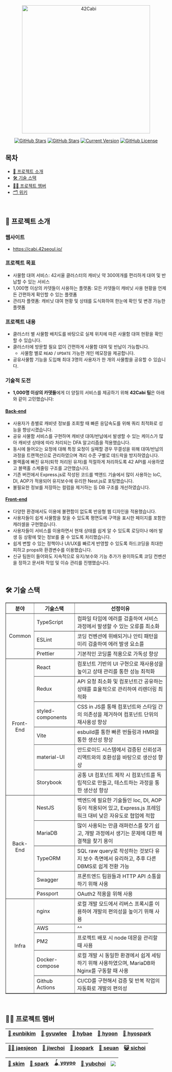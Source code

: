 <div align="center">

<img src="https://user-images.githubusercontent.com/45951630/151654792-3e064ca8-f2e6-4a13-945a-626705152957.png" width="400px" alt="42Cabi" />

[![GitHub Stars](https://img.shields.io/github/stars/innovationacademy-kr/42cabi?style=for-the-badge)](https://github.com/innovationacademy-kr/42cabi/stargazers) [![GitHub Stars](https://img.shields.io/github/issues/innovationacademy-kr/42cabi?style=for-the-badge)](https://github.com/innovationacademy-kr/42cabi/issues) [![Current Version](https://img.shields.io/badge/version-3.0.0-black?style=for-the-badge)](https://github.com/IgorAntun/node-chat) [![GitHub License](https://img.shields.io/github/license/innovationacademy-kr/42cabi?style=for-the-badge)](https://github.com/IgorAntun/node-chat/issues)

</div>

## 목차

- [💬 프로젝트 소개](#-프로젝트-소개)
- [🛠 기술 스택](#-기술-스택)
- [🧑‍💻 프로젝트 멤버](#-프로젝트-멤버)
- [🗂 위키](#-위키)

<br/>

## 💬 프로젝트 소개

### 웹사이트

- https://cabi.42seoul.io/

### 프로젝트 목표
- 사물함 대여 서비스: 42서울 클러스터의 캐비닛 약 300여개를 편리하게 대여 및 반납할 수 있는 서비스
- 1,000명 이상의 카뎃들이 사용하는 플랫폼: 모든 카뎃들이 캐비닛 사용 현황을 언제든 간편하게 확인할 수 있는 플랫폼
- 관리자 플랫폼: 캐비닛 대여 현황 및 상태를 도식화하여 한눈에 확인 및 변경 가능한 플랫폼

### 프로젝트 내용
- 클러스터 별 사물함 배치도를 바탕으로 실제 위치에 따른 사물함 대여 현황을 확인할 수 있습니다.
- 클러스터에 방문할 필요 없이 간편하게 사물함 대여 및 반납이 가능합니다.
    - 사물함 별로 `READ` / `UPDATE` 가능한 개인 메모장을 제공합니다.
- 공유사물함 기능을 도입해 최대 3명의 사용자가 한 개의 사물함을 공유할 수 있습니다.

### 기술적 도전

- **1,000명 이상의 카뎃들**에게 더 양질의 서비스를 제공하기 위해 **42Cabi 팀**은 아래와 같이 고민했습니다:

#### [Back-end](https://github.com/innovationacademy-kr/42cabi/tree/dev/backend)

- 사용자가 층별로 캐비넷 정보를 조회할 때 빠른 응답속도를 위해 쿼리 최적화로 성능을 향상시켰습니다.
- 공유 사물함 서비스를 구현하며 캐비넷 대여/반납에서 발생할 수 있는 케이스가 많아 캐비넷 상태에 따라 처리되는 DFA 알고리즘을 적용했습니다.
- 동시에 들어오는 요청에 대해 특정 요청이 실패할 경우 무결성을 위해 대여/반납의 과정을 트랜잭션으로 관리하였으며 격리 수준 구별로 데드락을 방지하였습니다.
- 블랙홀에 빠진 유저(퇴학 처리된 유저)를 적절하게 처리하도록 42 API를 사용하였고 블랙홀 스케줄링 구조를 고안했습니다.
- 기존 버전에서 Express.js로 작성된 코드를 백앤드 기술에서 많이 사용하는 IoC, DI, AOP가 적용되어 유지보수에 유리한 Nest.js로 포팅했습니다.
- 불필요한 정보를 저장하는 컬럼을 제거하는 등 DB 구조를 개선하였습니다.

#### [Front-end](https://github.com/innovationacademy-kr/42cabi/tree/dev/frontend_v3)

- 다양한 환경에서도 이용에 불편함이 없도록 반응형 웹 디자인을 적용했습니다.
- 사용자들이 쉽게 사물함을 찾을 수 있도록 평면도에 구역을 표시한 페이지를 포함한 캐러셀을 구현했습니다.
- 사용자들이 서비스를 이용하면서 현재 상태를 쉽게 알 수 있도록 로딩이나 에러 발생 등 상황에 맞는 정보를 줄 수 있도록 처리했습니다.
- 쉽게 변할 수 있는 정책이나 UI/UX를 빠르게 반영할 수 있도록 하드코딩을 최대한 피하고 props와 환경변수를 이용했습니다.
- 신규 팀원이 들어와도 지속적으로 유지/보수와 기능 추가가 용이하도록 코딩 컨벤션을 정하고 문서화 작업 및 이슈 관리를 진행했습니다.

<br/>

## 🛠 기술 스택

<div>
  
<table border="1">
  <th align="center">분야</th>
  <th align="center">기술스택</th>
  <th align="center">선정이유</th>
  <tr>
    <td rowspan="3" align="center">Common</td>
    <td>TypeScript</td>
    <td>컴파일 타임에 에러를 검출하여 서비스 과정에서 발생할 수 있는 오류를 최소화</td>
  </tr>
  <tr>
    <td>ESLint</td>
    <td>코딩 컨벤션에 위배되거나 안티 패턴을 미리 검출하여 에러 발생 요소를 </td>
  </tr>
  <tr>
    <td>Prettier</td>
    <td>기본적인 코딩룰 적용으로 가독성 향상</td>
  </tr>
  <tr>
    <td rowspan="6" align="center">Front-End</td>
    <td>React</td>
    <td>컴포넌트 기반의 UI 구현으로 재사용성을 높이고 상태 관리를 통한 성능 최적화</td>
  </tr>
  <tr>
    <td>Redux</td>
    <td>API 요청 최소화 및 컴포넌트간 공유하는 상태를 효율적으로 관리하여 리렌더링 최적화</td>
  </tr>
  <tr>
    <td>styled-components</td>
    <td>CSS in JS를 통해 컴포넌트와 스타일 간의 의존성을 제거하여 컴포넌트 단위의 재사용성 향상</td>
  </tr>
  <tr>
    <td>Vite</td>
    <td>esbuild를 통한 빠른 번들링과 HMR을 통한 생산성 향상</td>
  </tr>
  <tr>
    <td>material-UI</td>
    <td>안드로이드 시스템에서 검증된 신뢰성과 리액트와의 호환성을 바탕으로 생산성 향상</td>
  </tr>
  <tr>
    <td>Storybook</td>
    <td>공통 UI 컴포넌트 제작 시 컴포넌트를 독립적으로 만들고, 테스트하는 과정을 통한 생산성 향상</td>
  </tr>
  <tr>
    <td rowspan="5" align="center">Back-End</td>
    <td>NestJS</td>
    <td>백엔드에 필요한 기술들인 Ioc, DI, AOP 등이 적용되어 있고, Express.js 프레임워크 대비 낮은 자유도로 협업에 적합</td>
  </tr>
  <tr>
    <td>MariaDB</td>
    <td>많이 사용되는 만큼 래퍼런스를 찾기 쉽고, 개발 과정에서 생기는 문제에 대한 해결책을 찾기 용이</td>
  </tr>
  <tr>
    <td>TypeORM</td>
    <td>SQL raw query로 작성하는 것보다 유지 보수 측면에서 유리하고, 추후 다른 DBMS로 쉽게 전환 가능</td>
  </tr>
  <tr>
    <td>Swagger</td>
    <td>프론트엔드 팀원들과 HTTP API 소통을 하기 위해 사용</td>
  </tr>
  <tr>
    <td>Passport</td>
    <td>OAuth2 적용을 위해 사용</td>
  </tr>
  <tr>
    <td rowspan="5" align="center">Infra</td>
    <td>nginx</td>
    <td>로컬 개발 모드에서 리버스 프록시를 이용하여 개발의 편의성을 높이기 위해 사용</td>
  </tr>
  <tr>
    <td>AWS</td>
    <td>^^</td>
  </tr>
  <tr>
    <td>PM2</td>
    <td>프로젝트 배포 시 node 데몬을 관리할 때 사용</td>
  </tr>
  <tr>
    <td>Docker-compose</td>
    <td>로컬 개발 시 동일한 환경에서 쉽게 세팅하기 위해 사용하였으며, MariaDB와 Nginx를 구동할 때 사용</td>
  </tr>
  <tr>
    <td>Github Actions</td>
    <td>CI/CD를 구현해서 검증 및 반복 작업의 자동화로 개발의 편의성 </td>
  </tr>
</table>

</div>
<br/>

## 🧑‍💻 프로젝트 멤버

<div align="center">

| [🍑 eunbikim](https://github.com/eunbi9n) | [🥔 gyuwlee](https://github.com/gyutato) | [👻 hybae](https://github.com/HyeonsikBae) | [🍒 hyoon](https://github.com/kamg2218) | [🍏 hyospark](https://github.com/kyoshong) |
| ----------------------------------------- | ---------------------------------------- | ------------------------------------------ | --------------------------------------- | ------------------------------------------ |

| [🧑‍✈️ jaesjeon](https://github.com/Oris482) | [🐶 jiwchoi](https://github.com/jiwon-choi) | [🐯 joopark](https://github.com/joohongpark) | [🐻 seuan](https://github.com/aseungbo) | [😺 sichoi](https://github.com/sichoi42) |
| ----------------------------------------- | ------------------------------------------- | -------------------------------------------- | --------------------------------------- | ---------------------------------------- |

| [🍎 skim](https://github.com/subin195-09) | [🍪 spark](https://github.com/Hyunja27) | [🪀 yoyoo](https://github.com/Yoowatney) | [🎒 yubchoi](https://github.com/yubinquitous) | <a href="https://github.com/innovationacademy-kr"><img src="https://img.shields.io/badge/42Seoul-000000?style=flat-square&logo=42&logoColor=white" /></a> |
| ----------------------------------------- | --------------------------------------- | ---------------------------------------- | --------------------------------------------- | --------------------------------------------------------------------------------------------------------------------------------------------------------- |

</div>
<br/>

<!-- ## 📚 위키

<div align="center">

| 🤝 규칙                                                                                                                                                                                                                                                                                                                                                                                                                                                                                                                                                                               | 📝 명세서                                                                                                                                                                                                                                                                                                                                                                                                                                                                                                                          | 🗂 백로그                                                                                                                                            | 🏃‍♂️ 스프린트                                                                                                                                                                                                                                                                                                                                                                                                                                                                 | 🙋‍♂️ 회의록                                                                                                                                                                                                                                                                                                                                                                                                                                                                                                                                                 | 👯‍♀️ 스크럼                                                                                                                                                                                                                                                                                                                                                                                                                                                                                                                                          |
| :------------------------------------------------------------------------------------------------------------------------------------------------------------------------------------------------------------------------------------------------------------------------------------------------------------------------------------------------------------------------------------------------------------------------------------------------------------------------------------------------------------------------------------------------------------------------------------ | :--------------------------------------------------------------------------------------------------------------------------------------------------------------------------------------------------------------------------------------------------------------------------------------------------------------------------------------------------------------------------------------------------------------------------------------------------------------------------------------------------------------------------------- | :-------------------------------------------------------------------------------------------------------------------------------------------------- | :-------------------------------------------------------------------------------------------------------------------------------------------------------------------------------------------------------------------------------------------------------------------------------------------------------------------------------------------------------------------------------------------------------------------------------------------------------------------------- | :-------------------------------------------------------------------------------------------------------------------------------------------------------------------------------------------------------------------------------------------------------------------------------------------------------------------------------------------------------------------------------------------------------------------------------------------------------------------------------------------------------------------------------------------------------- | :------------------------------------------------------------------------------------------------------------------------------------------------------------------------------------------------------------------------------------------------------------------------------------------------------------------------------------------------------------------------------------------------------------------------------------------------------------------------------------------------------------------------------------------------- |
| <ul><li><a href="https://github.com/boostcampwm-2021/WEB11/wiki/팀-목표">팀 목표</a></li><li><a href="https://github.com/boostcampwm-2021/WEB11/wiki/그라운드-룰">그라운드 룰</a></li><li><a href="https://github.com/boostcampwm-2021/WEB11/wiki/git-전략">git 전략</a></li><li><a href="https://github.com/boostcampwm-2021/WEB11/wiki/네이밍-룰">네이밍 룰</a></li><li><a href="https://github.com/boostcampwm-2021/WEB11/wiki/React-코드-포맷">React 코드 포맷</a></li><li><a href="https://github.com/boostcampwm-2021/WEB11/wiki/ESLint&Prettier">ESLint&Prettier</a></li></ul> | <ul><li><a href="https://www.figma.com/file/Jnu0QBCLdbRJ94G5jhzl8F/%EB%8F%99%EB%84%A4%ED%9B%84%EA%B8%B0?node-id=0%3A1">디자인 명세서</a></li><li><a href="https://github.com/boostcampwm-2021/WEB11/wiki/ERD">ERD</a></li><li><a href="https://github.com/boostcampwm-2021/WEB11/wiki/인프라 구조">인프라 구조</a></li><li><a href="https://github.com/boostcampwm-2021/WEB11/wiki/프로젝트 폴더 구조">프로젝트 폴더 구조</a></li><li><a href="https://github.com/boostcampwm-2021/WEB11/wiki/API 명세서">API 명세서</a></li></ul> | <ul><li><a href="https://docs.google.com/spreadsheets/d/1dt-VD4Iwxucy0ygJFUK-5dqbiBJOHNPNBY00G2yfRPo/edit#gid=0">백로그 스프레드 시트</a></li></ul> | <ul><li><a href="https://github.com/boostcampwm-2021/WEB11/wiki/2주차 스프린트">2주차</a></li><li><a href="https://github.com/boostcampwm-2021/WEB11/wiki/3주차 스프린트">3주차</a></li><li><a href="https://github.com/boostcampwm-2021/WEB11/wiki/4주차 스프린트">4주차</a></li><li><a href="https://github.com/boostcampwm-2021/WEB11/wiki/5주차 스프린트">5주차</a></li><li><a href="https://github.com/boostcampwm-2021/WEB11/wiki/6주차 스프린트">6주차</a></li></ul> | <ul><li><a href="https://github.com/boostcampwm-2021/WEB11/wiki/1주차 회의록">1주차</a></li><li><a href="https://github.com/boostcampwm-2021/WEB11/wiki/2주차 회의록">2주차</a></li><li><a href="https://github.com/boostcampwm-2021/WEB11/wiki/3주차 회의록">3주차</a></li><li><a href="https://github.com/boostcampwm-2021/WEB11/wiki/4주차 회의록">4주차</a></li><li><a href="https://github.com/boostcampwm-2021/WEB11/wiki/5주차 회의록">5주차</a></li><li><a href="https://github.com/boostcampwm-2021/WEB11/wiki/6주차 회의록">6주차</a></li></ul> | <ul><li><a href="https://github.com/boostcampwm-2021/WEB11/wiki/1주차 스크럼">1주차</a></li><li><a href="https://github.com/boostcampwm-2021/WEB11/wiki/2주차 스크럼">2주차</a></li><li><a href="https://github.com/boostcampwm-2021/WEB11/wiki/3주차 스크럼">3주차</a></li><li><a href="https://github.com/boostcampwm-2021/WEB11/wiki/4주차 스크럼">4주차</a></li><li><a href="https://github.com/boostcampwm-2021/WEB11/wiki/5주차">5주차</a></li><li><a href="https://github.com/boostcampwm-2021/WEB11/wiki/6주차 스크럼">6주차</a></li></ul> |

</div> -->
